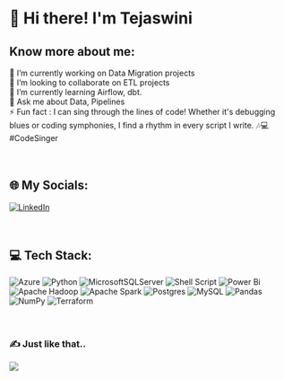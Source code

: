 # 🙋 Hi there! I'm Tejaswini
## Know more about me:
🔭 I’m currently working on Data Migration projects<br>👯 I’m looking to collaborate on ETL projects<br>🌱 I’m currently learning Airflow, dbt.<br>💬 Ask me about Data, Pipelines<br>⚡ Fun fact : I can sing through the lines of code! Whether it's debugging blues or coding symphonies, I find a rhythm in every script I write. 🎶💻 #CodeSinger<br><br><br>

## 🌐 My Socials:
[![LinkedIn](https://img.shields.io/badge/LinkedIn-%230077B5.svg?logo=linkedin&logoColor=white)](https://linkedin.com/in/tejaswinibapatlaa) <br><br><br>

## 💻 Tech Stack:
![Azure](https://img.shields.io/badge/azure-%230072C6.svg?style=for-the-badge&logo=microsoftazure&logoColor=white) ![Python](https://img.shields.io/badge/python-3670A0?style=for-the-badge&logo=python&logoColor=ffdd54) ![MicrosoftSQLServer](https://img.shields.io/badge/Microsoft%20SQL%20Server-CC2927?style=for-the-badge&logo=microsoft%20sql%20server&logoColor=white) ![Shell Script](https://img.shields.io/badge/shell_script-%23121011.svg?style=for-the-badge&logo=gnu-bash&logoColor=white) ![Power Bi](https://img.shields.io/badge/power_bi-F2C811?style=for-the-badge&logo=powerbi&logoColor=black) ![Apache Hadoop](https://img.shields.io/badge/Apache%20Hadoop-66CCFF?style=for-the-badge&logo=apachehadoop&logoColor=black) ![Apache Spark](https://img.shields.io/badge/Apache%20Spark-FDEE21?style=for-the-badge&logo=apachespark&logoColor=black) ![Postgres](https://img.shields.io/badge/postgres-%23316192.svg?style=for-the-badge&logo=postgresql&logoColor=white) ![MySQL](https://img.shields.io/badge/mysql-%2300000f.svg?style=for-the-badge&logo=mysql&logoColor=white) ![Pandas](https://img.shields.io/badge/pandas-%23150458.svg?style=for-the-badge&logo=pandas&logoColor=white) ![NumPy](https://img.shields.io/badge/numpy-%23013243.svg?style=for-the-badge&logo=numpy&logoColor=white) ![Terraform](https://img.shields.io/badge/terraform-%235835CC.svg?style=for-the-badge&logo=terraform&logoColor=white)<br><br><br>

### ✍️ Just like that..
![](https://quotes-github-readme.vercel.app/api?type=horizontal&theme=light)


